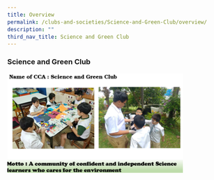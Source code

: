 ```yaml
---
title: Overview
permalink: /clubs-and-societies/Science-and-Green-Club/overview/
description: ""
third_nav_title: Science and Green Club
---
```

### Science and Green Club

<img src="/images/sgc1.png" style="width:80%">
